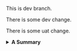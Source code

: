 This is dev branch.

There is some dev change.

There is some uat change.

<details>
  <summary><b>A Summary</b></summary>
  
- [Title1](#title1)
  * [SubTitle1](#subtitle1)
    + [content101](#content101)
    + [content102](#content102)
  * [SubTitle2](#subtitle2)
  * [SubTitle3](#subtitle3)

</details>
